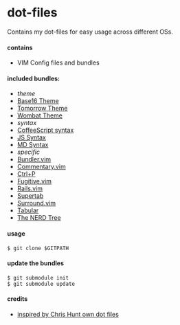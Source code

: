 # dot-files

Contains my dot-files for easy usage across different OSs.

#### contains

- VIM Config files and bundles

#### included bundles:

- _theme_
 - [Base16 Theme](https://github.com/chriskempson/base16-vim)
 - [Tomorrow Theme](https://github.com/chriskempson/vim-tomorrow-theme)
 - [Wombat Theme](https://github.com/cschlueter/vim-wombat)
- _syntax_
 - [CoffeeScript syntax](https://github.com/kchmck/vim-coffee-script)
 - [JS Syntax](https://github.com/jelera/vim-javascript-syntax)
 - [MD Syntax](https://github.com/tpope/vim-markdown)
- _specific_
 - [Bundler.vim](https://github.com/tpope/vim-bundler)
 - [Commentary.vim](https://github.com/tpope/vim-commentary)
 - [Ctrl+P](https://github.com/kien/ctrlp.vim)
 - [Fugitive.vim](https://github.com/tpope/vim-fugitive)
 - [Rails.vim](https://github.com/tpope/vim-rails)
 - [Supertab](https://github.com/ervandew/supertab)
 - [Surround.vim](https://github.com/tpope/vim-surround)
 - [Tabular](https://github.com/godlygeek/tabular)
 - [The NERD Tree](https://github.com/scrooloose/nerdtree)

#### usage

    $ git clone $GITPATH

#### update the bundles

    $ git submodule init
    $ git submodule update

#### credits

- [inspired by Chris Hunt own dot files](https://github.com/chrishunt/dot-files#installation)
